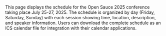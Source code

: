 This page displays the schedule for the Open Sauce 2025 conference taking place July 25-27, 2025. The schedule is organized by day (Friday, Saturday, Sunday) with each session showing time, location, description, and speaker information. Users can download the complete schedule as an ICS calendar file for integration with their calendar applications.

<!-- Generated from commit: bb5b4b49b2a38729eca39a51cb13cb3eae07978e -->